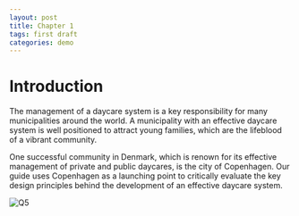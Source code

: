 ```yaml
---
layout: post
title: Chapter 1
tags: first draft
categories: demo
---
```



# Introduction

The management of a daycare system is a key responsibility for many municipalities around the world. 
A municipality with an effective daycare system is well positioned to attract young families, which are the lifeblood of a vibrant community. 

One successful community in Denmark, which is renown for its effective management of private and public daycares, 
is the city of Copenhagen. Our guide uses Copenhagen as a launching point to critically evaluate the key design principles 
behind the development of an effective daycare system. 

![Q5](https://github.com/user-attachments/assets/dd4cd2d9-8fdf-485f-a019-f93478478606)

